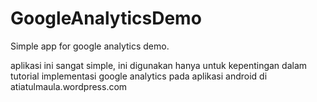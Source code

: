 # GoogleAnalyticsDemo
Simple app for google analytics demo.

aplikasi ini sangat simple, ini digunakan hanya untuk kepentingan dalam tutorial implementasi google analytics pada aplikasi android di atiatulmaula.wordpress.com
